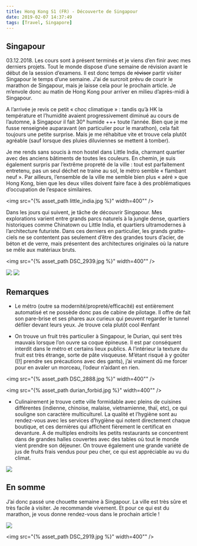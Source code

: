 ```yaml
---
title: Hong Kong S1 (FR) - Découverte de Singapour
date: 2019-02-07 14:37:49
tags: [Travel, Singapore]
---
```


## Singapour

03.12.2018. Les cours sont à présent terminés et je viens d’en finir avec mes derniers projets. Tout le monde dispose d’une semaine de révision avant le début de la session d’examens. Il est donc temps de <s>réviser</s> partir visiter Singapour le temps d’une semaine. J’ai de surcroit prévu de courir le marathon de Singapour, mais je laisse cela pour le prochain article. Je m’envole donc au matin de Hong Kong pour arriver en milieu d’après-midi à Singapour.

A l’arrivée je revis ce petit « choc climatique » : tandis qu’à HK la température et l’humidité avaient progressivement diminué au cours de l’automne, à Singapour il fait 30° humide +++ toute l’année. Bien que je me fusse renseignée auparavant (en particulier pour le marathon), cela fait toujours une petite surprise. Mais je me réhabitue vite et trouve cela plutôt agréable (sauf lorsque des pluies diluviennes se mettent à tomber).

Je me rends sans soucis à mon hostel dans Little India, charmant quartier avec des anciens bâtiments de toutes les couleurs. En chemin, je suis également surpris par l’extrême propreté de la ville : tout est parfaitement entretenu, pas un seul déchet ne traine au sol, le métro semble « flambant neuf ». Par ailleurs, l’ensemble de la ville me semble bien plus « aéré » que Hong Kong, bien que les deux villes doivent faire face à des problématiques d’occupation de l’espace similaires.

<img src="{% asset_path little_india.jpg %}" width=400"" />

Dans les jours qui suivent, je tâche de découvrir Singapour. Mes explorations varient entre grands parcs naturels à la jungle dense, quartiers historiques comme Chinatown ou Little India, et quartiers ultramodernes à l’architecture futuriste. Dans ces derniers en particulier, les grands gratte-ciels ne se contentent pas seulement d’être des grandes tours d’acier, de béton et de verre, mais présentent des architectures originales où la nature se mêle aux matériaux bruts.

<img src="{% asset_path DSC_2939.jpg %}" width=400"" />

<img src="{% asset_path DSC_2835.jpg %}" />

<img src="{% asset_path DSC_2843.jpg %}" />

## Remarques

- Le métro (outre sa modernité/propreté/efficacité) est entièrement automatisé et ne possède donc pas de cabine de pilotage. Il offre de fait son pare-brise et ses phares aux curieux qui peuvent regarder le tunnel défiler devant leurs yeux. Je trouve cela plutôt cool #enfant

- On trouve un fruit très particulier à Singapour, le Durian, qui sent très mauvais lorsque l’on ouvre sa coque épineuse. Il est par conséquent interdit dans le métro et certains lieux publics. A l’intérieur la texture du fruit est très étrange, sorte de pâte visqueuse. M’étant risqué à y goûter ([!] prendre ses précautions avec des gants), j’ai vraiment dû me forcer pour en avaler un morceau, l’odeur n’aidant en rien.

<img src="{% asset_path DSC_2888.jpg %}" width=400"" />

<img src="{% asset_path durian_forbid.jpg %}" width=400"" />

- Culinairement je trouve cette ville formidable avec pleins de cuisines différentes (indienne, chinoise, malaise, vietnamienne, thaï, etc), ce qui souligne son caractère multiculturel. La qualité et l’hygiène sont au rendez-vous avec les services d’hygiène qui notent directement chaque boutique, et ces dernières qui affichent fièrement le certificat en devanture. A de multiples endroits les petits restaurants se concentrent dans de grandes halles couvertes avec des tables où tout le monde vient prendre son déjeuner. On trouve également une grande variété de jus de fruits frais vendus pour peu cher, ce qui est appréciable au vu du climat.

<img src="{% asset_path 2863.jpg %}" />

## En somme

J’ai donc passé une chouette semaine à Singapour. La ville est très sûre et très facile à visiter. Je recommande vivement. Et pour ce qui est du marathon, je vous donne rendez-vous dans le prochain article !

<img src="{% asset_path DSC_2855.jpg %}" />

<img src="{% asset_path DSC_2919.jpg %}" width=400"" />